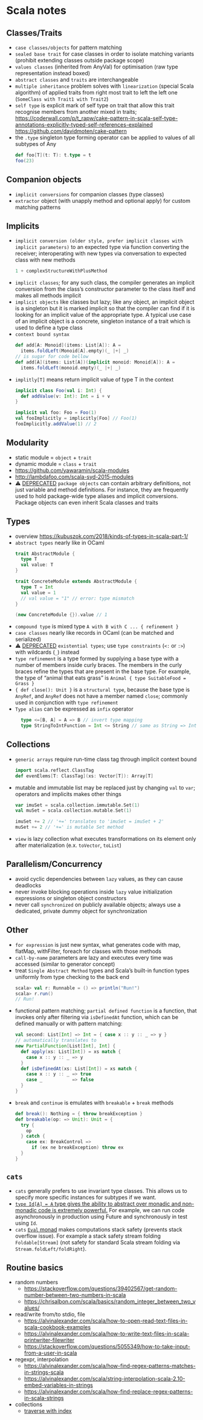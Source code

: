 # Scala notes

## Classes/Traits
- `case classes/objects` for pattern matching
- `sealed base trait` for case classes in order to isolate matching variants (prohibit extending classes outside package scope)
- `values classes` (inherited from AnyVal) for optimisation (raw type representation instead boxed)
- `abstract classes` and `traits` are interchangeable
- `multiple inheritance` problem solves with `linearization` (special Scala algorithm) of applied traits from right most trait to left the left one (`SomeClass with Trait1 with Trait2`)
- `self type` is explicit mark of self type on trait that allow this trait recognise members from another mixed in traits; https://coderwall.com/p/t_rapw/cake-pattern-in-scala-self-type-annotations-explicitly-typed-self-references-explained https://github.com/davidmoten/cake-pattern
- the `.type` singleton type forming operator can be applied to values of all subtypes of Any
  ```scala
  def foo[T](t: T): t.type = t
  foo(23)
  ```

## Companion objects
- `implicit conversions` for companion classes (type classes)
- `extractor` object (with unapply method and optional apply) for custom matching patterns

## Implicits
- `implicit conversion (older style, prefer implicit classes with implicit parameters)` to an expected type via function
converting the receiver; interoperating with new types via conversation to expected class with new methods
  ```scala
  1 + complexStructureWithPlusMethod
  ```
- `implicit classes`; for any such class, the compiler generates an implicit conversion from the class’s constructor parameter to the class itself and makes all methods implicit
- `implicit objects` like classes but lazy; like any object, an implicit object is a singleton but it is marked implicit so that the compiler can find if it is looking for an implicit value of the appropriate type. A typical use case of an implicit object is a concrete, singleton instance of a trait which is used to define a type class
- `context bound syntax`
  ```scala
  def add[A: Monoid](items: List[A]): A =
    items.foldLeft(Monoid[A].empty)(_ |+| _)
  // is sugar for code bellow
  def add[A](items: List[A])(implicit monoid: Monoid[A]): A =
    items.foldLeft(monoid.empty)(_ |+| _)
  ```
- `implitly[T]` means return implicit value of type T in the context
  ```scala
  implicit class Foo(val i: Int) {
    def addValue(v: Int): Int = i + v
  }

  implicit val foo: Foo = Foo(1)
  val fooImplicitly = implicitly[Foo] // Foo(1)
  fooImplicitly.addValue(1) // 2
    ```

## Modularity
- static module = `object` + `trait`
- dynamic module = `class` + `trait`
- https://github.com/yawaramin/scala-modules
- http://lambdafoo.com/scala-syd-2015-modules
- ⚠️ [DEPRECATED](https://dotty.epfl.ch/docs/reference/dropped-features/package-objects.html) `package objects` can contain arbitrary definitions, not just variable and method definitions. For instance, they are frequently used to hold package-wide type aliases and implicit conversions. Package objects can even inherit Scala classes and traits

## Types
- overview https://kubuszok.com/2018/kinds-of-types-in-scala-part-1/
- `abstract types` nearly like in OCaml
  ```scala
  trait AbstractModule {
    type T
    val value: T
  }

  trait ConcreteModule extends AbstractModule {
    type T = Int
    val value = 1
    // val value = "1" // error: type mismatch
  }

  (new ConcreteModule {}).value // 1
  ```
- `compound type` is mixed type `A with B with C ... { refinement }`
- `case classes` nearly like records in OCaml (can be matched and serialized)
- ⚠️ [DEPRECATED](https://dotty.epfl.ch/docs/reference/dropped-features/existential-types.html) `existential types`; use `type constraints` (`<:` or `:>`) with wildcards (`_`) instead
- `type refinement` is a type formed by supplying a base type with a number of members inside curly braces. The members in the curly braces refine the types that are present in the base type. For example, the type of “animal that eats grass” is `Animal { type SuitableFood = Grass }`
- `{ def close(): Unit }` is a `structural type`, because the base type is `AnyRef`, and `AnyRef` does not have a member named `close`; commonly used in conjunction with `type refinement`
- `Type alias` can be expressed as `infix` operator
  ```scala
    type <=[B, A] = A => B // invert type mapping
    type StringToIntFunction = Int <= String // same as String => Int
  ```

## Collections
- `generic arrays` require run-time class tag through implicit context bound
  ```scala
  import scala.reflect.ClassTag
  def evenElems[T: ClassTag](xs: Vector[T]): Array[T]
  ```
- mutable and immutable list may be replaced just by changing `val` to `var`; operators and implicits makes other things
  ```scala
  var imuSet = scala.collection.immutable.Set(1)
  val muSet = scala.collection.mutable.Set(1)

  imuSet += 2 // '+=' translates to 'imuSet = imuSet + 2'
  muSet += 2 // '+=' is mutable Set method
  ```
- `view` is lazy collection what executes transformations on its element only after materialization (e.x. `toVector`, `toList`)

## Parallelism/Concurrency
- avoid cyclic dependencies between `lazy` values, as they can cause deadlocks
- never invoke blocking operations inside `lazy` value initialization expressions or singleton object constructors
- never call `synchronized` on publicly available objects; always use a dedicated, private dummy object for synchronization

## Other
- `for expression` is just new syntax, what generates code with map, flatMap, withFilter, foreach for classes with those methods
- `call-by-name` parameters are lazy and executes every time was accessed (similar to generator concept)
- treat `Single Abstract Method` types and Scala’s built-in function types uniformly from type checking to the back end
  ```scala
  scala> val r: Runnable = () => println("Run!")
  scala> r.run()
  // Run!
  ```
- functional pattern matching; `partial defined function` is a function, that invokes only after filtering via `isDefinedAt` function, which can be defined manually or with pattern matching:
  ```scala
  val second: List[Int] => Int = { case x :: y :: _ => y }
  // automatically translates to
  new PartialFunction[List[Int], Int] {
    def apply(xs: List[Int]) = xs match {
      case x :: y :: _ => y
    }
    def isDefinedAt(xs: List[Int]) = xs match {
      case x :: y :: _ => true
      case _           => false
    }
  }
  ```
- `break` and `continue` is emulates with `breakable` + `break` methods
  ```scala
  def break(): Nothing = { throw breakException }
  def breakable(op: => Unit): Unit = {
    try {
      op
    } catch {
      case ex: BreakControl =>
        if (ex ne breakException) throw ex
    }
  }
  ```
  
## `cats`
-  `cats` generally prefers to use invariant type classes. This allows us to specify more specific instances for subtypes if we want.
- [`type Id[A] = A` type gives the ability to abstract over monadic and non-monadic code is extremely powerful.](https://books.underscore.io/scala-with-cats/scala-with-cats.html#sec:monads:identity) For example, we can run code asynchronously in production using Future and synchronously in test using `Id`.
- `cats` [`Eval` monad](https://books.underscore.io/scala-with-cats/scala-with-cats.html#eval-as-a-monad) makes computations stack safety (prevents stack overflow issue). For example a stack safety stream folding `Foldable[Stream]` (not safety for standard Scala stream folding via `Stream.foldLeft/foldRight`).

## Routine basics
- random numbers
  - https://stackoverflow.com/questions/39402567/get-random-number-between-two-numbers-in-scala
  - https://chrisalbon.com/scala/basics/random_integer_between_two_values/
- read/write from/to stdio, file
  - https://alvinalexander.com/scala/how-to-open-read-text-files-in-scala-cookbook-examples
  - https://alvinalexander.com/scala/how-to-write-text-files-in-scala-printwriter-filewriter
  - https://stackoverflow.com/questions/5055349/how-to-take-input-from-a-user-in-scala
- regexpr, interpolation
  - https://alvinalexander.com/scala/how-find-regex-patterns-matches-in-strings-scala
  - https://alvinalexander.com/scala/string-interpolation-scala-2.10-embed-variables-in-strings
  - https://alvinalexander.com/scala/how-find-replace-regex-patterns-in-scala-strings
- collections
  - [traverse with index](https://stackoverflow.com/questions/6821194/get-index-of-current-element-in-a-foreach-method-of-traversable)
